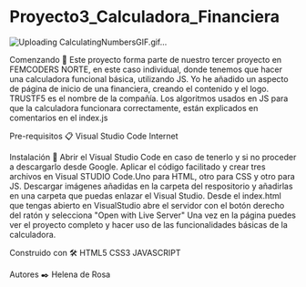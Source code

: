 # Proyecto3_Calculadora_Financiera

![Uploading CalculatingNumbersGIF.gif…]()


  
Comenzando 📝
Este proyecto forma parte de nuestro tercer proyecto en FEMCODERS NORTE, en este caso individual, donde tenemos que hacer una calculadora funcional básica, utilizando JS.
Yo he añadido un aspecto de página de inicio de una financiera, creando el contenido y el logo. TRUSTF5 es el nombre de la compañía.
Los algoritmos usados en JS para que la calculadora funcionara correctamente, están explicados en comentarios en el index.js

Pre-requisitos 📋
Visual Studio Code
Internet

Instalación 🔧
Abrir el Visual Studio Code en caso de tenerlo y si no proceder a descargarlo desde Google.
Aplicar el código facilitado y crear tres archivos en Visual STUDIO Code.Uno para HTML, otro para CSS y otro para JS. 
Descargar imágenes añadidas en la carpeta del respositorio y añadirlas en una carpeta que puedas enlazar el Visual Studio.
Desde el index.html que tengas abierto en VisualStudio abre el servidor con el botón derecho del ratón y selecciona "Open with Live Server"
Una vez en la página puedes ver el proyecto completo y hacer uso de las funcionalidades básicas de la calculadora.

Construido con 🛠️
HTML5
CSS3
JAVASCRIPT

Autores ✒️
Helena de Rosa

